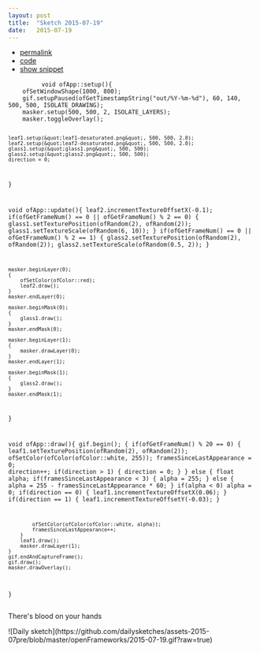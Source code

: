 ```yaml
---
layout: post
title:  "Sketch 2015-07-19"
date:   2015-07-19
---
```

<div class="code">
    <ul>
		<li><a href="{% post_url 2015-07-19-sketch %}">permalink</a></li>
		<li><a href="https://github.com/dailysketches/sketches-2015-07pre/tree/master/2015-07-19">code</a></li>
		<li><a href="#" class="snippet-button">show snippet</a></li>
	</ul>
    <pre class="snippet">
        <code class="cpp">void ofApp::setup(){
    ofSetWindowShape(1000, 800);
    gif.setupPaused(ofGetTimestampString(&quot;out/%Y-%m-%d&quot;), 60, 140, 500, 500, ISOLATE_DRAWING);
    masker.setup(500, 500, 2, ISOLATE_LAYERS);
    masker.toggleOverlay();
    
    leaf1.setup(&quot;leaf1-desaturated.png&quot;, 500, 500, 2.0);
    leaf2.setup(&quot;leaf2-desaturated.png&quot;, 500, 500, 2.0);
    glass1.setup(&quot;glass1.png&quot;, 500, 500);
    glass2.setup(&quot;glass2.png&quot;, 500, 500);
    direction = 0;
}

void ofApp::update(){
    leaf2.incrementTextureOffsetX(-0.1);
    if(ofGetFrameNum() == 0 || ofGetFrameNum() % 2 == 0) {
        glass1.setTexturePosition(ofRandom(2), ofRandom(2));
        glass1.setTextureScale(ofRandom(6, 10));
    }
    if(ofGetFrameNum() == 0 || ofGetFrameNum() % 2 == 1) {
        glass2.setTexturePosition(ofRandom(2), ofRandom(2));
        glass2.setTextureScale(ofRandom(0.5, 2));
    }

    masker.beginLayer(0);
    {
        ofSetColor(ofColor::red);
        leaf2.draw();
    }
    masker.endLayer(0);
    
    masker.beginMask(0);
    {
        glass1.draw();
    }
    masker.endMask(0);
    
    masker.beginLayer(1);
    {
        masker.drawLayer(0);
    }
    masker.endLayer(1);
    
    masker.beginMask(1);
    {
        glass2.draw();
    }
    masker.endMask(1);
}

void ofApp::draw(){
    gif.begin();
    {
        if(ofGetFrameNum() % 20 == 0) {
            leaf1.setTexturePosition(ofRandom(2), ofRandom(2));
            ofSetColor(ofColor(ofColor::white, 255));
            framesSinceLastAppearance = 0;
            direction++;
            if(direction &gt; 1) {
                direction = 0;
            }
        } else {
            float alpha;
            if(framesSinceLastAppearance &lt; 3) {
                alpha = 255;
            } else {
                alpha = 255 - framesSinceLastAppearance * 60;
            }
            if(alpha &lt; 0) alpha = 0;
            if(direction == 0) {
                leaf1.incrementTextureOffsetX(0.06);
            }
            if(direction == 1) {
                leaf1.incrementTextureOffsetY(-0.03);
            }

            ofSetColor(ofColor(ofColor::white, alpha));
            framesSinceLastAppearance++;
        }
        leaf1.draw();
        masker.drawLayer(1);
    }
    gif.endAndCaptureFrame();
    gif.draw();
    masker.drawOverlay();
}</code>
    </pre>
</div>
<p class="description">There's blood on your hands</p>
![Daily sketch](https://github.com/dailysketches/assets-2015-07pre/blob/master/openFrameworks/2015-07-19.gif?raw=true)
